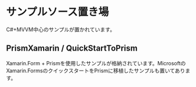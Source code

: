 # サンプルソース置き場

C#+MVVM中心のサンプルが置かれています。

## PrismXamarin / QuickStartToPrism

Xamarin.Form + Prismを使用したサンプルが格納されています。MicrosoftのXamarin.FormsのクイックスタートをPrismに移植したサンプルも置いてあります。
